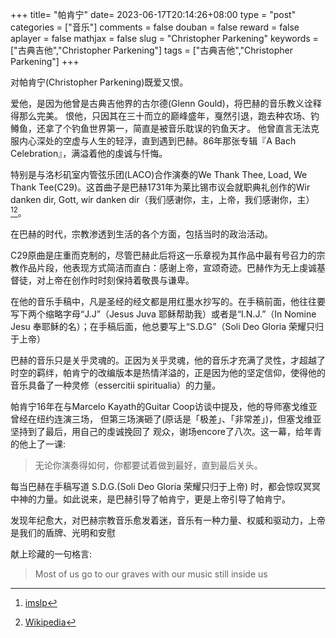 +++
title= "帕肯宁"
date= 2023-06-17T20:14:26+08:00
type = "post"
categories = ["音乐"]
comments = false
douban = false
reward = false
aplayer = false
mathjax = false
slug = "Christopher Parkening"
keywords = ["古典吉他","Christopher Parkening"]
tags = ["古典吉他","Christopher Parkening"]
+++

对帕肯宁(Christopher Parkening)既爱又恨。

爱他，是因为他曾是古典吉他界的古尔德(Glenn Gould)，将巴赫的音乐教义诠释得那么完美。 恨他，只因其在三十而立的巅峰盛年，戛然引退，跑去种农场、钓鳟⻥，还拿了个钓⻥世界第一，简直是被音乐耽误的钓⻥天才。 他曾直言无法克服内心深处的空虚与人生的轻浮，直到遇到巴赫。86年那张专辑『A Bach Celebration』，满溢着他的虔诚与忏悔。

<!--more-->

特别是与洛杉矶室内管弦乐团(LACO)合作演奏的We Thank Thee, Load, We Thank Tee(C29)。这首曲子是巴赫1731年为莱比锡市议会就职典礼创作的Wir danken dir, Gott, wir danken dir（我们感谢你，主，上帝，我们感谢你，主）[^1][^2]。

在巴赫的时代，宗教渗透到生活的各个方面，包括当时的政治活动。

C29原曲是庄重而克制的，尽管巴赫此后将这一乐章视为其作品中最有号召力的宗教作品片段，他表现方式简洁而直白：感谢上帝，宣颂奇迹。巴赫作为无上虔诚基督徒，对上帝在创作时时刻保持着敬畏与谦卑。

在他的音乐手稿中，凡是圣经的经文都是用红墨水抄写的。在手稿前面，他往往要写下两个缩略字母“J.J”（Jesus Juva 耶稣帮助我）或者是“I.N.J.”（In Nomine Jesu 奉耶稣的名）；在手稿后面，他总要写上“S.D.G”（Soli Deo Gloria 荣耀只归于上帝）

巴赫的音乐只是关乎灵魂的。正因为关乎灵魂，他的音乐才充满了灵性，才超越了时空的羁绊，帕肯宁的改编版本是热情洋溢的，正是因为他的坚定信仰，使得他的音乐具备了一种灵修（essercitii spiritualia）的力量。

帕肯宁16年在与Marcelo Kayath的Guitar Coop访谈中提及，他的导师塞戈维亚曾经在纽约连演三场， 但第三场演砸了(原话是「极差」、「非常差」)，但塞戈维亚坚持到了最后，用自己的虔诚挽回了 观众，谢场encore了八次。这一幕，给年⻘的他上了一课:

> 无论你演奏得如何，你都要试着做到最好，直到最后关头。

每当巴赫在手稿写道 S.D.G.(Soli Deo Gloria 荣耀只归于上帝) 时，都会惊叹冥冥中神的力量。如此说来，是巴赫引导了帕肯宁，更是上帝引导了帕肯宁。

发现年纪愈大，对巴赫宗教音乐愈发着迷，音乐有一种力量、权威和驱动力，上帝是我们的盾牌、光明和安慰

献上珍藏的一句格言:

> Most of us go to our graves with our music still inside us

[^1]:[imslp](https://imslp.org/wiki/Wir_danken_dir,_Gott,_wir_danken_dir,_BWV_29_(Bach,_Johann_Sebastian))
[^2]:[Wikipedia](https://en.wikipedia.org/wiki/Wir_danken_dir,_Gott,_wir_danken_dir,_BWV_29)